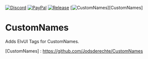[![Discord][SVG-Discord]][Discord]
[![PayPal][SVG-PayPal]][PayPal]
[![Release][SVG-Release]][Release]
[![CustomNames][SVG-CustomNames]][CustomNames]  
# CustomNames
Adds ElvUI Tags for CustomNames.

[//]: # (Links)

[Discord]: https://discord.com/invite/v3gYmYamGJ (Join the Discord)
[PayPal]: https://www.paypal.com/donate/?hosted_button_id=PSQ4D3HXNZKMG (Donate via PayPal)
[Release]: https://github.com/Jodsderechte/CustomNames_ElvUI/releases/latest (Latest release)
[CustomNames] : https://github.com/Jodsderechte/CustomNames

[//]: # (Images)
[SVG-Discord]: https://img.shields.io/badge/Discord-7289da?logo=discord&logoColor=fff&style=flat-square
[SVG-PayPal]: https://custom-icon-badges.demolab.com/badge/-Donate-lightgrey?style=flat-square&logo=paypal&color=007CB1
[SVG-CustomNames]: https://badgen.net/github/release/Jodsderechte/CustomNames?style=flat-square
[SVG-Release]: https://badgen.net/github/release/Jodsderechte/CustomNames_ElvUI?style=flat-square
